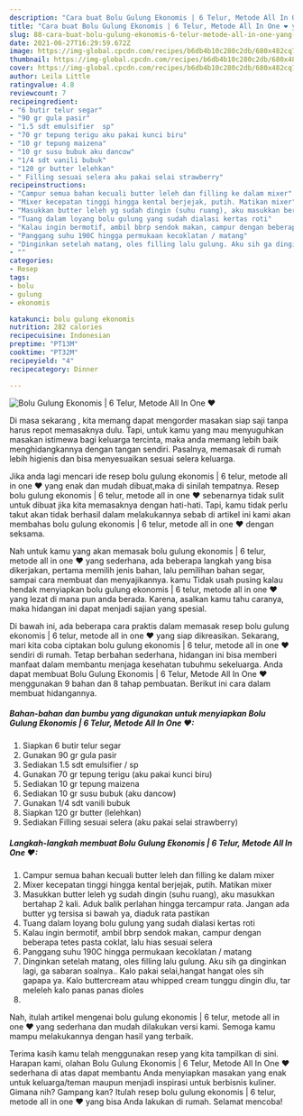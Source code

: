 ```yaml
---
description: "Cara buat Bolu Gulung Ekonomis | 6 Telur, Metode All In One ❤ yang enak Untuk Jualan"
title: "Cara buat Bolu Gulung Ekonomis | 6 Telur, Metode All In One ❤ yang enak Untuk Jualan"
slug: 88-cara-buat-bolu-gulung-ekonomis-6-telur-metode-all-in-one-yang-enak-untuk-jualan
date: 2021-06-27T16:29:59.672Z
image: https://img-global.cpcdn.com/recipes/b6db4b10c280c2db/680x482cq70/bolu-gulung-ekonomis-6-telur-metode-all-in-one-❤-foto-resep-utama.jpg
thumbnail: https://img-global.cpcdn.com/recipes/b6db4b10c280c2db/680x482cq70/bolu-gulung-ekonomis-6-telur-metode-all-in-one-❤-foto-resep-utama.jpg
cover: https://img-global.cpcdn.com/recipes/b6db4b10c280c2db/680x482cq70/bolu-gulung-ekonomis-6-telur-metode-all-in-one-❤-foto-resep-utama.jpg
author: Leila Little
ratingvalue: 4.8
reviewcount: 7
recipeingredient:
- "6 butir telur segar"
- "90 gr gula pasir"
- "1.5 sdt emulsifier  sp"
- "70 gr tepung terigu aku pakai kunci biru"
- "10 gr tepung maizena"
- "10 gr susu bubuk aku dancow"
- "1/4 sdt vanili bubuk"
- "120 gr butter lelehkan"
- " Filling sesuai selera aku pakai selai strawberry"
recipeinstructions:
- "Campur semua bahan kecuali butter leleh dan filling ke dalam mixer"
- "Mixer kecepatan tinggi hingga kental berjejak, putih. Matikan mixer"
- "Masukkan butter leleh yg sudah dingin (suhu ruang), aku masukkan bertahap 2 kali. Aduk balik perlahan hingga tercampur rata. Jangan ada butter yg tersisa si bawah ya, diaduk rata pastikan"
- "Tuang dalam loyang bolu gulung yang sudah dialasi kertas roti"
- "Kalau ingin bermotif, ambil bbrp sendok makan, campur dengan beberapa tetes pasta coklat, lalu hias sesuai selera"
- "Panggang suhu 190C hingga permukaan kecoklatan / matang"
- "Dinginkan setelah matang, oles filling lalu gulung. Aku sih ga dinginkan lagi, ga sabaran soalnya.. Kalo pakai selai,hangat hangat oles sih gapapa ya. Kalo buttercream atau whipped cream tunggu dingin dlu, tar meleleh kalo panas panas dioles"
- ""
categories:
- Resep
tags:
- bolu
- gulung
- ekonomis

katakunci: bolu gulung ekonomis 
nutrition: 282 calories
recipecuisine: Indonesian
preptime: "PT13M"
cooktime: "PT32M"
recipeyield: "4"
recipecategory: Dinner

---
```



![Bolu Gulung Ekonomis | 6 Telur, Metode All In One ❤](https://img-global.cpcdn.com/recipes/b6db4b10c280c2db/680x482cq70/bolu-gulung-ekonomis-6-telur-metode-all-in-one-❤-foto-resep-utama.jpg)

Di masa  sekarang , kita memang dapat mengorder masakan siap saji tanpa harus repot memasaknya dulu. Tapi, untuk kamu yang mau menyuguhkan masakan istimewa bagi keluarga tercinta, maka anda memang lebih baik menghidangkannya dengan tangan sendiri. Pasalnya, memasak di rumah lebih higienis dan bisa menyesuaikan sesuai selera keluarga.

Jika anda lagi mencari ide resep bolu gulung ekonomis | 6 telur, metode all in one ❤ yang enak dan mudah dibuat,maka di sinilah tempatnya. Resep bolu gulung ekonomis | 6 telur, metode all in one ❤  sebenarnya tidak sulit untuk dibuat jika kita memasaknya dengan hati-hati. Tapi, kamu tidak perlu takut akan tidak berhasil dalam melakukannya 
sebab di artikel ini kami akan membahas bolu gulung ekonomis | 6 telur, metode all in one ❤ dengan seksama.  



Nah untuk kamu yang akan memasak bolu gulung ekonomis | 6 telur, metode all in one ❤ yang sederhana, ada beberapa langkah yang bisa dikerjakan, pertama memilih jenis bahan, lalu pemilihan bahan segar, sampai cara membuat dan menyajikannya. kamu Tidak usah pusing kalau hendak menyiapkan bolu gulung ekonomis | 6 telur, metode all in one ❤ yang lezat di mana pun anda berada. Karena, asalkan kamu  tahu caranya, maka hidangan ini dapat menjadi sajian yang spesial.

Di bawah ini, ada beberapa cara praktis  dalam memasak resep bolu gulung ekonomis | 6 telur, metode all in one ❤ yang siap dikreasikan. Sekarang, mari kita coba ciptakan bolu gulung ekonomis | 6 telur, metode all in one ❤ sendiri di rumah. Tetap berbahan sederhana, hidangan ini bisa memberi manfaat dalam membantu menjaga kesehatan tubuhmu sekeluarga. Anda dapat membuat Bolu Gulung Ekonomis | 6 Telur, Metode All In One ❤ menggunakan 9 bahan dan 8 tahap pembuatan. Berikut ini cara dalam membuat hidangannya.

<!--inarticleads1-->

##### Bahan-bahan dan bumbu yang digunakan untuk menyiapkan Bolu Gulung Ekonomis | 6 Telur, Metode All In One ❤:

1. Siapkan 6 butir telur segar
1. Gunakan 90 gr gula pasir
1. Sediakan 1.5 sdt emulsifier / sp
1. Gunakan 70 gr tepung terigu (aku pakai kunci biru)
1. Sediakan 10 gr tepung maizena
1. Sediakan 10 gr susu bubuk (aku dancow)
1. Gunakan 1/4 sdt vanili bubuk
1. Siapkan 120 gr butter (lelehkan)
1. Sediakan  Filling sesuai selera (aku pakai selai strawberry)




<!--inarticleads2-->

##### Langkah-langkah membuat Bolu Gulung Ekonomis | 6 Telur, Metode All In One ❤:

1. Campur semua bahan kecuali butter leleh dan filling ke dalam mixer
1. Mixer kecepatan tinggi hingga kental berjejak, putih. Matikan mixer
1. Masukkan butter leleh yg sudah dingin (suhu ruang), aku masukkan bertahap 2 kali. Aduk balik perlahan hingga tercampur rata. Jangan ada butter yg tersisa si bawah ya, diaduk rata pastikan
1. Tuang dalam loyang bolu gulung yang sudah dialasi kertas roti
1. Kalau ingin bermotif, ambil bbrp sendok makan, campur dengan beberapa tetes pasta coklat, lalu hias sesuai selera
1. Panggang suhu 190C hingga permukaan kecoklatan / matang
1. Dinginkan setelah matang, oles filling lalu gulung. Aku sih ga dinginkan lagi, ga sabaran soalnya.. Kalo pakai selai,hangat hangat oles sih gapapa ya. Kalo buttercream atau whipped cream tunggu dingin dlu, tar meleleh kalo panas panas dioles
1. 




Nah, itulah artikel mengenai  bolu gulung ekonomis | 6 telur, metode all in one ❤  yang sederhana dan mudah dilakukan versi kami. Semoga kamu mampu melakukannya dengan hasil yang terbaik. 

Terima kasih kamu telah menggunakan resep yang kita tampilkan di sini. Harapan kami, olahan  Bolu Gulung Ekonomis | 6 Telur, Metode All In One ❤ sederhana di atas dapat membantu Anda menyiapkan masakan yang enak untuk keluarga/teman maupun menjadi inspirasi untuk berbisnis kuliner. Gimana nih? Gampang kan? Itulah resep bolu gulung ekonomis | 6 telur, metode all in one ❤ yang bisa Anda lakukan di rumah. Selamat mencoba!

